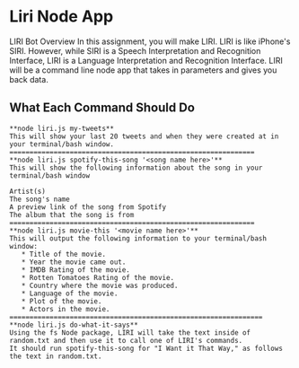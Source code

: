 # Liri Node App

LIRI Bot Overview In this assignment, you will make LIRI. LIRI is like iPhone's SIRI. However, while SIRI is a Speech Interpretation and Recognition Interface, LIRI is a Language Interpretation and Recognition Interface. LIRI will be a command line node app that takes in parameters and gives you back data.


## What Each Command Should Do

```
**node liri.js my-tweets**
This will show your last 20 tweets and when they were created at in your terminal/bash window.
=============================================================
**node liri.js spotify-this-song '<song name here>'**
This will show the following information about the song in your terminal/bash window

Artist(s)
The song's name
A preview link of the song from Spotify
The album that the song is from
=============================================================
**node liri.js movie-this '<movie name here>'**
This will output the following information to your terminal/bash window:
   * Title of the movie.
   * Year the movie came out.
   * IMDB Rating of the movie.
   * Rotten Tomatoes Rating of the movie.
   * Country where the movie was produced.
   * Language of the movie.
   * Plot of the movie.
   * Actors in the movie.
===============================================================
**node liri.js do-what-it-says**
Using the fs Node package, LIRI will take the text inside of random.txt and then use it to call one of LIRI's commands.
It should run spotify-this-song for "I Want it That Way," as follows the text in random.txt.
```